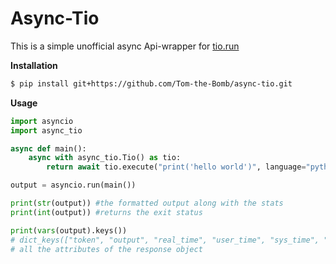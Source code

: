 # Async-Tio
This is a simple unofficial async Api-wrapper for [tio.run](https://tio.run/#)

**Installation**
```bash
$ pip install git+https://github.com/Tom-the-Bomb/async-tio.git
```

**Usage**
```py
import asyncio
import async_tio

async def main():
    async with async_tio.Tio() as tio:
        return await tio.execute("print('hello world')", language="python3")

output = asyncio.run(main())

print(str(output)) #the formatted output along with the stats
print(int(output)) #returns the exit status

print(vars(output).keys())
# dict_keys(["token", "output", "real_time", "user_time", "sys_time", "cpu_usage", "exit_status"])
# all the attributes of the response object

```
